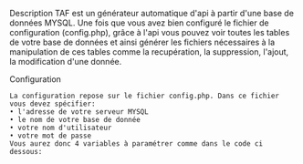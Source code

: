 Description 
    TAF est un générateur automatique d'api à partir d'une base de données MYSQL. Une fois que vous avez bien configuré le fichier de configuration (config.php), grâce à l'api vous pouvez voir toutes les tables de votre base de données et ainsi générer les fichiers nécessaires à la manipulation de ces tables comme la recupération, la suppression, l'ajout, la modification d'une donnée.


Configuration

    La configuration repose sur le fichier config.php. Dans ce fichier vous devez spécifier:
    • l'adresse de votre serveur MYSQL
    • le nom de votre base de donnée
    • votre nom d'utilisateur
    • votre mot de passe
    Vous aurez donc 4 variables à paramétrer comme dans le code ci dessous: 